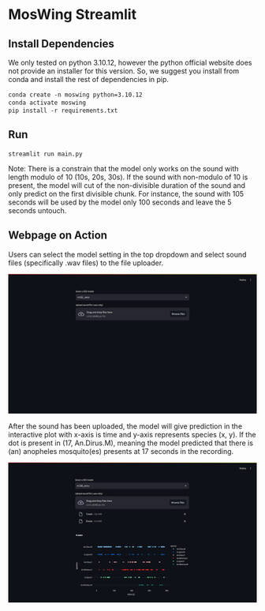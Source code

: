 # MosWing Streamlit

## Install Dependencies

We only tested on python 3.10.12, however the python official website does not provide an installer for this version. So, we suggest you install from conda and install the rest of dependencies in pip.

```
conda create -n moswing python=3.10.12
conda activate moswing
pip install -r requirements.txt
```

## Run

```
streamlit run main.py
```

Note: There is a constrain that the model only works on the sound with length modulo of 10 (10s, 20s, 30s). If the sound with non-modulo of 10 is present, the model will cut of the non-divisible duration of the sound and only predict on the first divisible chunk. For instance, the sound with 105 seconds will be used by the model only 100 seconds and leave the 5 seconds untouch.

## Webpage on Action

Users can select the model setting in the top dropdown and select sound files (specifically .wav files) to the file uploader.

![webpage](readme_asset/idle.png)

After the sound has been uploaded, the model will give prediction in the interactive plot with x-axis is time and y-axis represents species (x, y). If the dot is present in (17, An.Dirus.M), meaning the model predicted that there is (an) anopheles mosquito(es) presents at 17 seconds in the recording.

![webpage](readme_asset/prediction.png)
